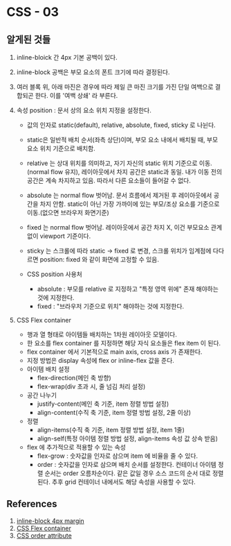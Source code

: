 # CSS - 03

## 알게된 것들

1. inline-bloick 간 4px 기본 공백이 있다.

2. inline-block 공백은 부모 요소의 폰트 크기에 따라 결정된다.

3. 여러 블록 위, 아래 마진은 경우에 따라 제일 큰 마진 크기를 가진 단일 여백으로 결합되곤 한다. 
   이를 '여백 상쇄' 라 부른다.

4. 속성 position : 문서 상의 요소 위치 지정을 설정한다.

   * 값의 인자로 static(default), relative, absolute, fixed, sticky 로 나뉜다. 

   * static은 일반적 배치 순서(좌측 상단)이며, 부모 요소 내에서 배치될 때, 부모 요소 위치 기준으로 배치함.
   * relative 는 상대 위치를 의미하고, 자기 자신의 static 위치 기준으로 이동.(normal flow 유지), 레이아웃에서 차지 공간은 static과 동일.
     내가 이동 전의 공간은 계속 차지하고 있음. 따라서 다른 요소들이 들어갈 수 없다. 
   * absolute 는 normal flow 벗어남. 문서 흐름에서 제거된 후 레이아웃에서 공간을 차지 안함.
     static이 아닌 가장 가까이에 있는 부모/조상 요소를 기준으로 이동.(없으면 브라우저 화면기준)
   * fixed  는 normal flow 벗어남. 레이아웃에서 공간 차지 X, 이건 부모요소 관계없이 viewport 기준이다.
   * sticky 는 스크롤에 따라 static -> fixed 로 변경, 스크롤 위치가 임계점에 다다르면 position: fixed 와 같이 화면에 고정할 수 있음.
   * CSS position 사용처
     * absolute : 부모를 relative 로 지정하고 "특정 영역 위에" 존재 해야하는 것에 지정한다. 
     * fixed : "브라우저 기준으로 위치" 해야하는 것에 지정한다.

4. CSS Flex container
   * 행과 열 형태로 아이템들 배치하는 1차원 레이아웃 모델이다.
   * 한 요소를 flex container 를 지정하면 해당 자식 요소들은 flex item 이 된다. 
   * flex container 에서 기본적으로 main axis, cross axis 가 존재한다.
   * 지정 방법은 display 속성에 flex or inline-flex 값을 준다.
   * 아이템 배치 설정
     * flex-direction(메인 축 방향)
     * flex-wrap(div 초과 시, 줄 넘김 처리 설정) 
   * 공간 나누기
     * justify-content(메인 축 기준, item 정렬 방법 설정)
     * align-content(수직 축 기준, item 정렬 방법 설정, 2줄 이상)
   * 정렬
     * align-items(수직 축 기준, item 정렬 방법 설정, item 1줄)
     * align-self(특정 아이템 정렬 방법 설정, align-items 속성 값 상속 받음)
   * flex 에 추가적으로 적용할 수 있는 속성
     * flex-grow : 숫자값을 인자로 삼으며 item 에 비율을 줄 수 있다.
     * order : 숫자값을 인자로 삼으며 배치 순서를 설정한다. 컨테이너 아이템 정렬 순서는 order 오름차순이다. 같은 값일 경우 소스 코드의 순서 대로 정렬된다. 추후 grid 컨테이너 내에서도 해당 속성을 사용할 수 있다.

## References

1. [inline-block 4px margin](https://stackoverflow.com/questions/24771194/is-the-margin-of-inline-block-4px-is-static-for-all-browsers)
2. [CSS Flex container](https://studiomeal.com/archives/197)
2. [CSS order attribute](https://developer.mozilla.org/ko/docs/Web/CSS/order)